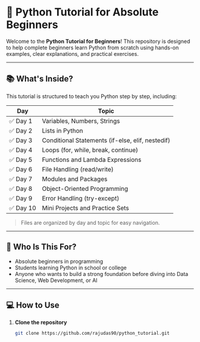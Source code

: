# 🐍 Python Tutorial for Absolute Beginners

Welcome to the **Python Tutorial for Beginners**! This repository is designed to help complete beginners learn Python from scratch using hands-on examples, clear explanations, and practical exercises.

---

## 📚 What's Inside?

This tutorial is structured to teach you Python step by step, including:

| Day | Topic |
|-----|-------|
| ✅ Day 1 | Variables, Numbers, Strings|
| ✅ Day 2 | Lists in Python |
| ✅ Day 3 | Conditional Statements (if-else, elif, nestedif) |
| ✅ Day 4 | Loops (for, while, break, continue) |
| ✅ Day 5 | Functions and Lambda Expressions |
| ✅ Day 6 | File Handling (read/write) |
| ✅ Day 7 | Modules and Packages |
| ✅ Day 8 | Object-Oriented Programming |
| ✅ Day 9 | Error Handling (try-except) |
| ✅ Day 10 | Mini Projects and Practice Sets |

> Files are organized by day and topic for easy navigation.

---

## 🎯 Who Is This For?

- Absolute beginners in programming
- Students learning Python in school or college
- Anyone who wants to build a strong foundation before diving into Data Science, Web Development, or AI

---

## 💻 How to Use

1. **Clone the repository**  
   ```bash
   git clone https://github.com/rajudas90/python_tutorial.git
